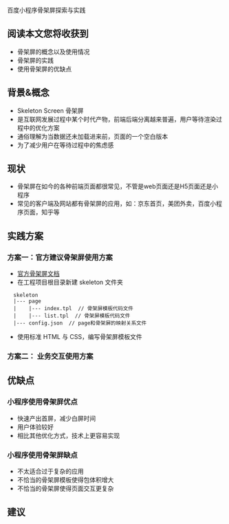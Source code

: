 百度小程序骨架屏探索与实践

## 阅读本文您将收获到
* 骨架屏的概念以及使用情况
* 骨架屏的实践
* 使用骨架屏的优缺点

## 背景&概念
* Skeleton Screen 骨架屏
* 是互联网发展过程中某个时代产物，前端后端分离越来普遍，用户等待渲染过程中的优化方案
* 通俗理解为当数据还未加载进来前，页面的一个空白版本
* 为了减少用户在等待过程中的焦虑感

## 现状
* 骨架屏在如今的各种前端页面都很常见，不管是web页面还是H5页面还是小程序
* 常见的客户端及网站都有骨架屏的应用，如：京东首页，美团外卖，百度小程序页面，知乎等

## 实践方案
### 方案一：官方建议骨架屏使用方案
* [官方骨架屏文档](https://smartprogram.baidu.com/docs/develop/performance/peformance_gradually_load/)
* 在工程项目根目录新建 skeleton 文件夹

```
  skeleton
  |--- page
  |    |--- index.tpl  // 骨架屏模板代码文件
  |    |--- list.tpl  // 骨架屏模板代码文件
  |--- config.json  // page和骨架屏的映射关系文件
```

* 使用标准 HTML 与 CSS，编写骨架屏模板文件

### 方案二： 业务交互使用方案

## 优缺点
### 小程序使用骨架屏优点
* 快速产出首屏，减少白屏时间
* 用户体验较好
* 相比其他优化方式，技术上更容易实现

### 小程序使用骨架屏缺点
* 不太适合过于复杂的应用
* 不恰当的骨架屏模板使得包体积增大
* 不恰当的骨架屏使得页面交互更复杂

## 建议